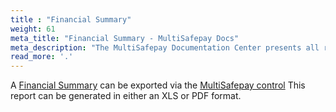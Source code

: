 ```yaml
---
title : "Financial Summary"
weight: 61
meta_title: "Financial Summary - MultiSafepay Docs"
meta_description: "The MultiSafepay Documentation Center presents all relevant information about our Plugins and API. You can also find support pages for payment methods, tools and general questions as well as the contact details of our Support and Integration Teams."
read_more: '.'
---
```

A [Financial Summary](https://merchant.multisafepay.com/financial-summary) can be exported via the [MultiSafepay control]((/faq/general/glossary/#multisafepay-control)) This report can be generated in either an XLS or PDF format.